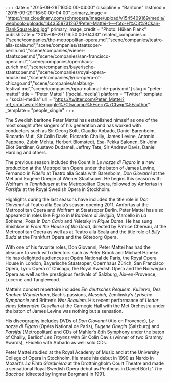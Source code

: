 +++
date = "2015-09-29T16:50:00-04:00"
discipline = "Baritone"
lastmod = "2015-09-29T16:50:00-04:00"
primary_image = "https://res.cloudinary.com/schmopera/image/upload/v1545409169/media/webhook-uploads/1443559731267/Peter-Mattei-1---foto-H%C3%9Ckan-FlankSquare.jpg.jpg"
primary_image_credit = "Photo: Hükan Flank"
publishDate = "2015-09-29T16:50:00-04:00"
related_companies = ["scene/companies/the-metropolitan-opera.md","scene/companies/teatro-alla-scala.md","scene/companies/staatsoper-berlin.md","scene/companies/wiener-staatsoper.md","scene/companies/san-francisco-opera.md","scene/companies/opernhaus-zurich.md","scene/companies/bayerische-staatsoper.md","scene/companies/royal-opera-house.md","scene/companies/lyric-opera-of-chicago.md","scene/companies/salzburg-festival.md","scene/companies/opra-national-de-paris.md"]
slug = "peter-mattei"
title = "Peter Mattei"
[[social_media]]
platform = "Twitter"
template = "social-media"
url = "https://twitter.com/Peter_Mattei?ref_src=twsrc%5Egoogle%7Ctwcamp%5Eserp%7Ctwgr%5Eauthor"
_template = "people_single"
+++

The Swedish baritone Peter Mattei has established himself as one of the most sought after singers of his generation and has worked with conductors such as Sir Georg Solti, Claudio Abbado, Daniel Barenboim, Riccardo Muti, Sir Colin Davis, Riccardo Chailly, James Levine, Antonio Pappano, Zubin Mehta, Herbert Blomstedt, Esa-Pekka Salonen, Sir John Eliot Gardiner, Gustavo Dudamel, Jeffrey Tate, Sir Andrew Davis, Daniel Harding and others.

The previous season included the Count in *Le nozze di Figaro* in a new production at the Metropolitan Opera under the baton of James Levine, Fernando in *Fidelio* at Teatro alla Scala with Barenboim, *Don Giovanni* at the Met and Eugene Onegin at Wiener Staatsoper. He begins this season with Wolfram in *Tannhäuser* at the Metropolitan Opera, followed by Amfortas in *Parsifal* at the Royal Swedish Opera in Stockholm.

Highlights during the last seasons have included the title role in *Don Giovanni* at Teatro alla Scala’s season opening 2011, Amfortas at the Metropolitan Opera and Wolfram at Staatsoper Berlin. Peter Mattei has also appeared in roles like Figaro in *Il Barbiere di Siviglia*, Marcello in *La Bohème*, Posa in *Don Carlo* and Yeletsky in *Pique Dame*. He has sung Shishkov in *From the House of the Dead*, directed by Patrice Chéreau, at the Metropolitan Opera as well as at Teatro alla Scala and the title role of *Billy Budd* at the Frankfurt Opera and the Göteborg Opera. 

With one of his favorite roles, Don Giovanni, Peter Mattei has had the pleasure to work with directors such as Peter Brook and Michael Haneke. He has delighted audiences at Opéra National de Paris, the Royal Opera House in London, Bayerische Staatsoper, Opernhaus Zürich, San Francisco Opera, Lyric Opera of Chicago, the Royal Swedish Opera and the Norwegian Opera as well as the prestigious festivals of Salzburg, Aix-en-Provence, Lucerne and Tanglewood. 

Mattei’s concert repertoire includes *Ein deutsches Requiem*, *Kullervo*, *Des Knaben Wunderhorn*, Bach’s passions, *Messiah*, Zemlinsky’s *Lyrische Symphonie* and Britten’s *War Requiem*. His recent performance of *Lieder eines fahrenden Gesellen* at the Carnegie Hall with the Met Orchestra under the baton of James Levine was nothing but a sensation. 

His discography includes DVDs of *Don Giovanni* (Aix-en Provence), *Le nozze di Figaro* (Opéra National de Paris), *Eugene Onegin* (Salzburg) and *Parsifal* (Metropolitan) and CDs of Mahler’s 8:th Symphony under the baton of Chailly, Berlioz’ *Les Troyens* with Sir Colin Davis (winner of two Grammy Awards), *Fidelio with Abbado as well solo CDs. 

Peter Mattei studied at the Royal Academy of Music and at the University College of Opera in Stockholm. He made his debut in 1990 as Nardo in Mozart's *La Finta Giardiniera* at the Drottningholm Court Theatre and made a sensational Royal Swedish Opera debut as Pentheus in Daniel Börtz' *The Bacchae* (directed by Ingmar Bergman) in 1991.
